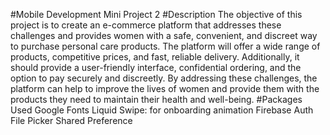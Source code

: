 #Mobile Development Mini Project 2
#Description
The objective of this project is to create an e-commerce platform that addresses these challenges and provides women with a safe, convenient, and discreet way to purchase personal care products. The platform will offer a wide range of products, competitive prices, and fast, reliable delivery. Additionally, it should provide a user-friendly interface, confidential ordering, and the option to pay securely and discreetly. By addressing these challenges, the platform can help to improve the lives of women and provide them with the products they need to maintain their health and well-being.
#Packages Used
Google Fonts Liquid Swipe: for onboarding animation Firebase Auth File Picker Shared Preference
